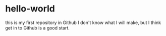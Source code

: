 # hello-world
this is my first repository in Github
I don't know what I will make, but I think get in to Github is a good start.
